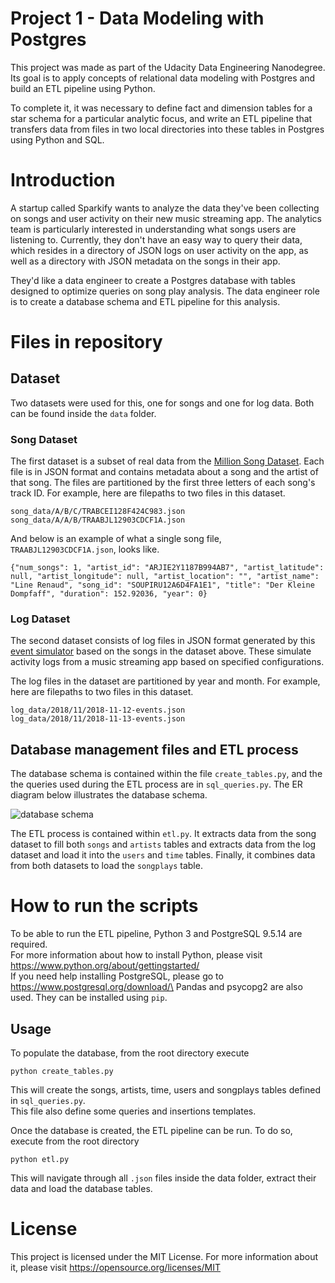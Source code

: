 # Project 1 - Data Modeling with Postgres

This project was made as part of the Udacity Data Engineering Nanodegree. \
Its goal is to apply concepts of relational data modeling with Postgres and build an ETL pipeline using Python.

To complete it, it was necessary to define fact and dimension tables for a star schema for a particular analytic focus, and write an ETL pipeline that transfers data from files in two local directories into these tables in Postgres using Python and SQL.

# Introduction

A startup called Sparkify wants to analyze the data they've been collecting on songs and user activity on their new music streaming app. The analytics team is particularly interested in understanding what songs users are listening to. Currently, they don't have an easy way to query their data, which resides in a directory of JSON logs on user activity on the app, as well as a directory with JSON metadata on the songs in their app.

They'd like a data engineer to create a Postgres database with tables designed to optimize queries on song play analysis. The data engineer role is to create a database schema and ETL pipeline for this analysis.

# Files in repository

## Dataset

Two datasets were used for this, one for songs and one for log data. Both can be found inside the `data` folder.

### Song Dataset

The first dataset is a subset of real data from the [Million Song Dataset](https://labrosa.ee.columbia.edu/millionsong/). Each file is in JSON format and contains metadata about a song and the artist of that song. The files are partitioned by the first three letters of each song's track ID. For example, here are filepaths to two files in this dataset.

```
song_data/A/B/C/TRABCEI128F424C983.json
song_data/A/A/B/TRAABJL12903CDCF1A.json
```

And below is an example of what a single song file, `TRAABJL12903CDCF1A.json`, looks like.

```
{"num_songs": 1, "artist_id": "ARJIE2Y1187B994AB7", "artist_latitude": null, "artist_longitude": null, "artist_location": "", "artist_name": "Line Renaud", "song_id": "SOUPIRU12A6D4FA1E1", "title": "Der Kleine Dompfaff", "duration": 152.92036, "year": 0}
```

### Log Dataset

The second dataset consists of log files in JSON format generated by this [event simulator](https://github.com/Interana/eventsim) based on the songs in the dataset above. These simulate activity logs from a music streaming app based on specified configurations.

The log files in the dataset are partitioned by year and month. For example, here are filepaths to two files in this dataset.

```
log_data/2018/11/2018-11-12-events.json
log_data/2018/11/2018-11-13-events.json
```

## Database management files and ETL process

The database schema is contained within the file `create_tables.py`, and the the queries used during the ETL process are in `sql_queries.py`. The ER diagram below illustrates the database schema.

![database schema](https://udacity-reviews-uploads.s3.us-west-2.amazonaws.com/_attachments/339318/1586016120/Song_ERD.png)


The ETL process is contained within `etl.py`. It extracts data from the song dataset to fill both `songs` and `artists` tables and extracts data from the log dataset and load it into the `users` and `time` tables. Finally, it combines data from both datasets to load the `songplays` table. 

# How to run the scripts

To be able to run the ETL pipeline, Python 3 and PostgreSQL 9.5.14 are required. \
For more information about how to install Python, please visit https://www.python.org/about/gettingstarted/ \
If you need help installing PostgreSQL, please go to https://www.postgresql.org/download/\
Pandas and psycopg2 are also used. They can be installed using `pip`.

## Usage

To populate the database, from the root directory execute
```
python create_tables.py
```
 This will create the songs, artists, time, users and songplays tables defined in `sql_queries.py`. \
 This file also define some queries and insertions templates.

 Once the database is created, the ETL pipeline can be run. To do so, execute from the root directory

 ```
python etl.py
 ```
This will navigate through all `.json` files inside the data folder, extract their data and load the database tables.


# License

This project is licensed under the MIT License. For more information about it, please visit https://opensource.org/licenses/MIT